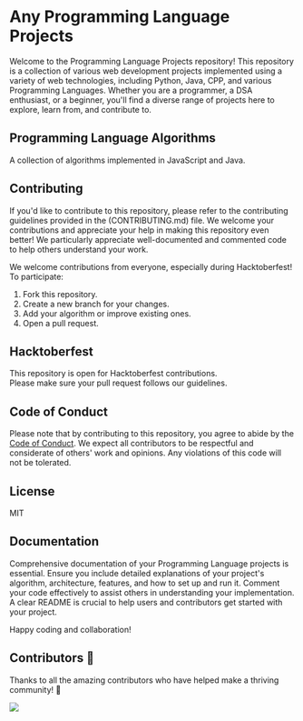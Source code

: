 # Any Programming Language Projects

Welcome to the Programming Language Projects repository! This repository is a collection of various web development projects implemented using a variety of web technologies, including Python, Java, CPP, and various Programming Languages. Whether you are a programmer, a DSA enthusiast, or a beginner, you'll find a diverse range of projects here to explore, learn from, and contribute to.

## Programming Language Algorithms

A collection of algorithms implemented in JavaScript and Java.

## Contributing

If you'd like to contribute to this repository, please refer to the contributing guidelines provided in the (CONTRIBUTING.md) file. We welcome your contributions and appreciate your help in making this repository even better! We particularly appreciate well-documented and commented code to help others understand your work.

We welcome contributions from everyone, especially during Hacktoberfest!  
To participate:

1. Fork this repository.
2. Create a new branch for your changes.
3. Add your algorithm or improve existing ones.
4. Open a pull request.

## Hacktoberfest

This repository is open for Hacktoberfest contributions.  
Please make sure your pull request follows our guidelines.

## Code of Conduct

Please note that by contributing to this repository, you agree to abide by the [Code of Conduct](CODE_OF_CONDUCT.md). We expect all contributors to be respectful and considerate of others' work and opinions. Any violations of this code will not be tolerated.

## License

MIT

## Documentation

Comprehensive documentation of your Programming Language projects is essential. Ensure you include detailed explanations of your project's algorithm, architecture, features, and how to set up and run it. Comment your code effectively to assist others in understanding your implementation. A clear README is crucial to help users and contributors get started with your project.

Happy coding and collaboration!

## Contributors 💖

Thanks to all the amazing contributors who have helped make a thriving community! 🌟

<a href="https://github.com/ghostmkg/programming-language/graphs/contributors">
    <img src="https://contrib.rocks/image?repo=ghostmkg/programming-language" />
</a>
